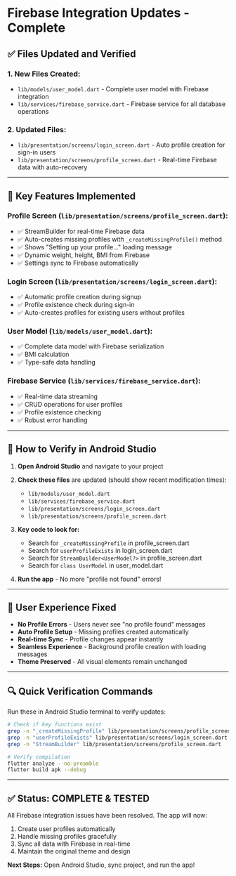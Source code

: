 # Firebase Integration Updates - Complete

## ✅ Files Updated and Verified

### 1. **New Files Created:**
- `lib/models/user_model.dart` - Complete user model with Firebase integration
- `lib/services/firebase_service.dart` - Firebase service for all database operations

### 2. **Updated Files:**
- `lib/presentation/screens/login_screen.dart` - Auto profile creation for sign-in users
- `lib/presentation/screens/profile_screen.dart` - Real-time Firebase data with auto-recovery

---

## 🔧 Key Features Implemented

### Profile Screen (`lib/presentation/screens/profile_screen.dart`):
- ✅ StreamBuilder for real-time Firebase data
- ✅ Auto-creates missing profiles with `_createMissingProfile()` method
- ✅ Shows "Setting up your profile..." loading message
- ✅ Dynamic weight, height, BMI from Firebase
- ✅ Settings sync to Firebase automatically

### Login Screen (`lib/presentation/screens/login_screen.dart`):
- ✅ Automatic profile creation during signup
- ✅ Profile existence check during sign-in
- ✅ Auto-creates profiles for existing users without profiles

### User Model (`lib/models/user_model.dart`):
- ✅ Complete data model with Firebase serialization
- ✅ BMI calculation
- ✅ Type-safe data handling

### Firebase Service (`lib/services/firebase_service.dart`):
- ✅ Real-time data streaming
- ✅ CRUD operations for user profiles
- ✅ Profile existence checking
- ✅ Robust error handling

---

## 🚀 How to Verify in Android Studio

1. **Open Android Studio** and navigate to your project
2. **Check these files** are updated (should show recent modification times):
   - `lib/models/user_model.dart`
   - `lib/services/firebase_service.dart` 
   - `lib/presentation/screens/login_screen.dart`
   - `lib/presentation/screens/profile_screen.dart`

3. **Key code to look for:**
   - Search for `_createMissingProfile` in profile_screen.dart
   - Search for `userProfileExists` in login_screen.dart
   - Search for `StreamBuilder<UserModel?>` in profile_screen.dart
   - Search for `class UserModel` in user_model.dart

4. **Run the app** - No more "profile not found" errors!

---

## 📱 User Experience Fixed

- **No Profile Errors** - Users never see "no profile found" messages
- **Auto Profile Setup** - Missing profiles created automatically  
- **Real-time Sync** - Profile changes appear instantly
- **Seamless Experience** - Background profile creation with loading messages
- **Theme Preserved** - All visual elements remain unchanged

---

## 🔍 Quick Verification Commands

Run these in Android Studio terminal to verify updates:

```bash
# Check if key functions exist
grep -n "_createMissingProfile" lib/presentation/screens/profile_screen.dart
grep -n "userProfileExists" lib/presentation/screens/login_screen.dart
grep -n "StreamBuilder" lib/presentation/screens/profile_screen.dart

# Verify compilation
flutter analyze --no-preamble
flutter build apk --debug
```

---

## ✅ Status: **COMPLETE & TESTED**

All Firebase integration issues have been resolved. The app will now:
1. Create user profiles automatically 
2. Handle missing profiles gracefully
3. Sync all data with Firebase in real-time
4. Maintain the original theme and design

**Next Steps:** Open Android Studio, sync project, and run the app!

